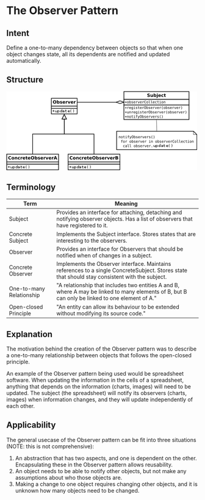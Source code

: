 # The Observer Pattern

## Intent

Define a one-to-many dependency between objects so that when one object changes
state, all its dependents are notified and updated automatically. 

## Structure

![](../../resources/observer_pattern_uml.png) 

## Terminology

| Term                     | Meaning                                                                                                                                         |
| ------------------------ | ----------------------------------------------------------------------------------------------------------------------------------------------- |
| Subject                  | Provides an interface for attaching, detaching and notifying observer objects.  Has a list of observers that have registered to it.             |
| Concrete Subject         | Implements the Subject interface. Stores states that are interesting to the observers.                                                          |
| Observer                 | Provides an interface for Observers that should be notified when of changes in a subject.                                                       |
| Concrete Observer        | Implements the Observer interface. Maintains references to a single ConcreteSubject. Stores state that should stay consistent with the subject. |
| One-to-many Relationship | "A relationship that includes two entities A and B, where A may be linked to many elements of B, but B can only be linked to one element of A." | 
| Open-closed Principle    | "An entity can allow its behaviour to be extended without modifying its source code."                                                           |

## Explanation

The motivation behind the creation of the Observer pattern was to describe a
one-to-many relationship between objects that follows the open-closed principle.

An example of the Observer pattern being used would be spreadsheet software. 
When updating the information in the cells of a spreadsheet, anything that depends on the information (charts, images) will need to be updated.
The subject (the spreadsheet) will notify its observers (charts, images) when information changes, and they will update independently of each other. 

## Applicability 

The general usecase of the Observer pattern can be fit into three situations (NOTE: this is not comprehensive):

1. An abstraction that has two aspects, and one is dependent on the other. Encapsulating these in the Observer pattern allows reusability.
2. An object needs to be able to notify other objects, but not make any assumptions about who those objects are.
3. Making a change to one object requires changing other objects, and it is unknown how many objects need to be changed.
